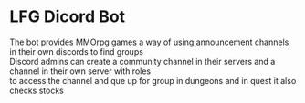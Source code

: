 # LFG Dicord Bot

The bot provides MMOrpg games a way of using announcement channels in their own discords to find groups <br>
Discord admins can create a community channel in their servers and a channel in their own server with roles <br>
to access the channel and que up for group in dungeons and in quest it also checks stocks
